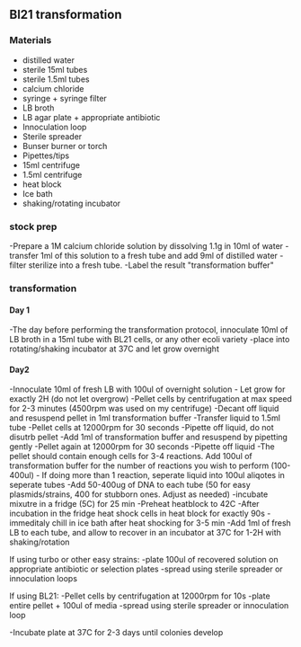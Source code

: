 ## Bl21 transformation

### Materials

  * distilled water
  * sterile 15ml tubes
  * sterile 1.5ml tubes
  * calcium chloride
  * syringe + syringe filter
  * LB broth
  * LB agar plate + appropriate antibiotic 
  * Innoculation loop
  * Sterile spreader
  * Bunser burner or torch
  * Pipettes/tips
  * 15ml centrifuge
  * 1.5ml centrifuge
  * heat block
  * Ice bath
  * shaking/rotating incubator


### stock prep

  -Prepare a 1M calcium chloride solution by dissolving 1.1g in 10ml of water
  -transfer 1ml of this solution to a fresh tube and add 9ml of distilled water
  -filter sterilize into a fresh tube. 
  -Label the result "transformation buffer"

### transformation

#### Day 1
  -The day before performing the transformation protocol, innoculate 10ml of LB broth in a 15ml tube with BL21 cells, or any other ecoli variety
  -place into rotating/shaking incubator at 37C and let grow overnight

#### Day2
  -Innoculate 10ml of fresh LB with 100ul of overnight solution
    - Let grow for exactly 2H (do not let overgrow)
  -Pellet cells by centrifugation at max speed for 2-3 minutes (4500rpm was used on my centrifuge)
  -Decant off liquid and resuspend pellet in 1ml transformation buffer
  -Transfer liquid to 1.5ml tube
  -Pellet cells at 12000rpm for 30 seconds
  -Pipette off liquid, do not disutrb pellet
  -Add 1ml of transformation buffer and resuspend by pipetting gently
  -Pellet again at 12000rpm for 30 seconds
  -Pipette off liquid
  -The pellet should contain enough cells for 3-4 reactions. Add 100ul of transformation buffer for the number of reactions you wish to perform (100-400ul)
    - If doing more than 1 reaction, seperate liquid into 100ul aliqotes in seperate tubes
  -Add 50-400ug of DNA to each tube (50 for easy plasmids/strains, 400 for stubborn ones. Adjust as needed)
  -incubate mixutre in a fridge (5C) for 25 min
  -Preheat heatblock to 42C
  -After incubation in the fridge heat shock cells in heat block for exactly 90s
  -immeditaly chill in ice bath after heat shocking for 3-5 min
  -Add 1ml of fresh LB to each tube, and allow to recover in an incubator at 37C for 1-2H with shaking/rotation

If using turbo or other easy strains:
  -plate 100ul of recovered solution on appropriate antibiotic or selection plates
  -spread using sterile spreader or innoculation loops

If using BL21:
  -Pellet cells by centrifugation at 12000rpm for 10s
  -plate entire pellet + 100ul of media
  -spread using sterile spreader or innoculation loop

  -Incubate plate at 37C for 2-3 days until colonies develop
